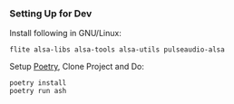 ### Setting Up for Dev

Install following in GNU/Linux:
```
flite alsa-libs alsa-tools alsa-utils pulseaudio-alsa
```

Setup [Poetry](https://python-poetry.org/docs/), Clone Project and Do:

```
poetry install
poetry run ash
```

